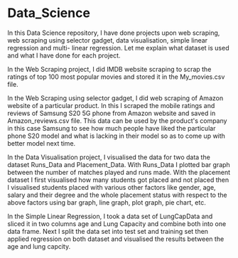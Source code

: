 # Data_Science
In this Data Science repository, I have done projects upon web scraping, web scraping using selector gadget, data visualisation, simple linear regression and multi- linear regression. Let me explain what dataset is used and what I have done for each project.

In the Web Scraping project, I did IMDB website scraping to scrap the ratings of top 100 most popular movies and stored it in the My_movies.csv file.

In the Web Scraping using selector gadget, I did web scraping of Amazon website of a particular product. In this I scraped the mobile ratings and reviews of Samsung S20 5G phone from Amazon website and saved in Amazon_reviews.csv file. This data can be used by the product's company in this case Samsung to see how much people have liked the particular phone S20 model and what is lacking in their model so as to come up with better model next time.

In the Data Visualisation project, I visualised the data for two data the dataset Runs_Data and Placement_Data. With Runs_Data I plotted bar graph between the number of matches played and runs made. With the placement dataset I first visualised how many students got placed and not placed then I visualised students placed with various other factors like gender, age, salary and their degree and the whole placement status with respect to the above factors using bar graph, line graph, plot graph, pie chart, etc.

In the Simple Linear Regression, I took a data set of LungCapData and sliced it in two columns age and Lung Capacity and combine both into one data frame. Next I split the data set into test set and training set then applied regression on both dataset and visualised the results between the age and lung capcity.

